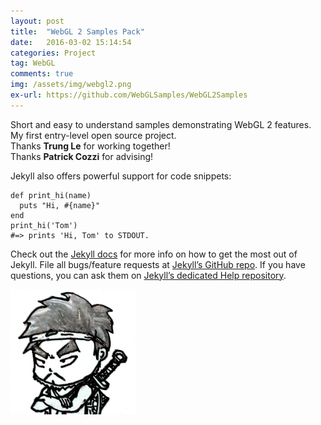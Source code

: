 ```yaml
---
layout: post
title:  "WebGL 2 Samples Pack"
date:   2016-03-02 15:14:54
categories: Project
tag: WebGL
comments: true
img: /assets/img/webgl2.png
ex-url: https://github.com/WebGLSamples/WebGL2Samples
---
```

Short and easy to understand samples demonstrating WebGL 2 features. 
My first entry-level open source project. <br/>
Thanks **Trung Le** for working together! <br/>
Thanks **Patrick Cozzi** for advising! 

<!--more-->

Jekyll also offers powerful support for code snippets:

	def print_hi(name)
	  puts "Hi, #{name}"
	end
	print_hi('Tom')
	#=> prints 'Hi, Tom' to STDOUT.


Check out the [Jekyll docs][jekyll] for more info on how to get the most out of Jekyll. File all bugs/feature requests at [Jekyll’s GitHub repo][jekyll-gh]. If you have questions, you can ask them on [Jekyll’s dedicated Help repository][jekyll-help].

![test img](/old_site/shrekshao/assets/img/shrekshao.png)


[jekyll]:      http://jekyllrb.com
[jekyll-gh]:   https://github.com/jekyll/jekyll
[jekyll-help]: https://github.com/jekyll/jekyll-help
